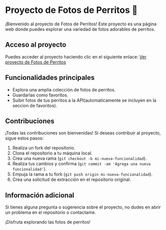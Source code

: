 # Proyecto de Fotos de Perritos 🐶

¡Bienvenido al proyecto de Fotos de Perritos! Este proyecto es una página web donde puedes explorar una variedad de fotos adorables de perritos.

## Acceso al proyecto

Puedes acceder al proyecto haciendo clic en el siguiente enlace:
[Ver proyecto de Fotos de Perritos]([https://danielmcolina.github.io/DePerros])

## Funcionalidades principales

- Explora una amplia colección de fotos de perritos.
- Guardarlas como favoritos.
- Suibir fotos de tus perritos a la API(automaticamente se incluyen en la seccion de favoritos).

## Contribuciones

¡Todas las contribuciones son bienvenidas! Si deseas contribuir al proyecto, sigue estos pasos:
1. Realiza un fork del repositorio.
2. Clona el repositorio a tu máquina local.
3. Crea una nueva rama (`git checkout -b mi-nueva-funcionalidad`).
4. Realiza tus cambios y confirma (`git commit -am 'Agrega una nueva funcionalidad'`).
5. Empuja la rama a tu fork (`git push origin mi-nueva-funcionalidad`).
6. Crea una solicitud de extracción en el repositorio original.

## Información adicional

Si tienes alguna pregunta o sugerencia sobre el proyecto, no dudes en abrir un problema en el repositorio o contactame.

¡Disfruta explorando las fotos de perritos!
